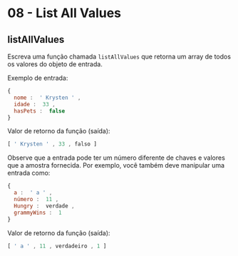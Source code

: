 # 08 - List All Values

## listAllValues

Escreva uma função chamada `listAllValues` que retorna um array de todos os valores do objeto de entrada.

Exemplo de entrada:

```javascript
{
  nome :  ' Krysten ' ,
  idade :  33 ,
  hasPets :  false 
}
```

Valor de retorno da função \(saída\):

```javascript
[ ' Krysten ' , 33 , falso ]
```

Observe que a entrada pode ter um número diferente de chaves e valores que a amostra fornecida. Por exemplo, você também deve manipular uma entrada como:

```javascript
{
  a :  ' a ' ,
  número :  11 ,
  Hungry :  verdade ,
  grammyWins :  1 
}
```

Valor de retorno da função \(saída\):

```javascript
[ ' a ' , 11 , verdadeiro , 1 ]
```



